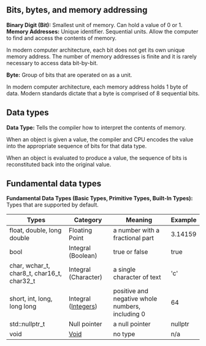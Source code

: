 ## Bits, bytes, and memory addressing
**Binary Digit (Bit):** Smallest unit of memory. Can hold a value of 0 or 1.
**Memory Addresses:** Unique identifier. Sequential units. Allow the computer to find and access the contents of memory.

In modern computer architecture, each bit does not get its own unique memory address. The number of memory addresses is finite and it is rarely necessary to access data bit-by-bit. 

**Byte:** Group of bits that are operated on as a unit. 

In modern computer architecture, each memory address holds 1 byte of data. Modern standards dictate that a byte is comprised of 8 sequential bits.

## Data types
**Data Type:** Tells the compiler how to interpret the contents of memory. 

When an object is given a value, the compiler and CPU encodes the value into the appropriate sequence of bits for that data type. 

When an object is evaluated to produce a value, the sequence of bits is reconstituted back into the original value.

## Fundamental data types
**Fundamental Data Types (Basic Types, Primitive Types, Built-In Types):** Types that are supported by default.

| Types                                      | Category             | Meaning                                          | Example |
|--------------------------------------------|----------------------|--------------------------------------------------|---------|
| float, double, long double                 | Floating Point       | a number with a fractional part                  | 3.14159 |
| bool                                       | Integral (Boolean)   | true or false                                    | true    |
| char, wchar_t, char8_t, char16_t, char32_t | Integral (Character) | a single character of text                       | 'c'     |
| short, int, long, long long                | Integral ([Integers](4.4%20Signed%20integers.md))   | positive and negative whole numbers, including 0 | 64      |
| std::nullptr_t                             | Null pointer         | a null pointer                                   | nullptr |
| void                                       | [Void](4.2%20Void.md)                  | no type                                          | n/a     |








